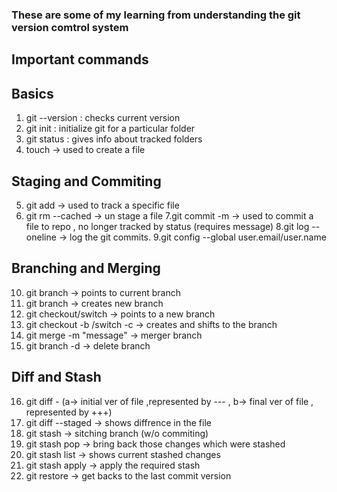 ### These are some of my learning from understanding the git version comtrol system 

## Important commands 

## Basics

1. git --version : checks current version
2. git init : initialize git for a particular folder 
3. git status : gives info about tracked folders 
4. touch -> used to create a file 

## Staging and Commiting 

5. git add -> used to track a specific file 
6. git rm --cached <filename> -> un stage a file 
7.git commit -m -> used to commit a file to repo , no longer tracked by status (requires message)
8.git log --oneline -> log the git commits.
9.git config --global user.email/user.name

## Branching and Merging 

10. git branch -> points to current branch
11. git branch <new-branch-name> -> creates new branch 
12. git checkout/switch <branch to be moved to> -> points to a new branch
13. git checkout -b /switch -c <new branch> -> creates and shifts to the branch 
14. git merge <branch to be merged to master> -m "message" -> merger branch 
15. git branch -d <branch to be deleted> -> delete branch

## Diff and Stash
16. git diff - 
(a-> initial ver of file ,represented by ---  ,
 b-> final ver of file , represented by +++)
17. git diff --staged -> shows diffrence in the file 
18. git stash -> sitching branch (w/o commiting)
19. git stash pop -> bring back those changes which were stashed 
20. git stash list -> shows current stashed changes 
21. git stash apply <stashname> -> apply the required stash
22. git restore <filename> -> get backs to the last commit version 
